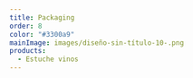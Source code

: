```yaml
---
title: Packaging
order: 8
color: "#3300a9"
mainImage: images/diseño-sin-título-10-.png
products:
  - Estuche vinos
---
```

